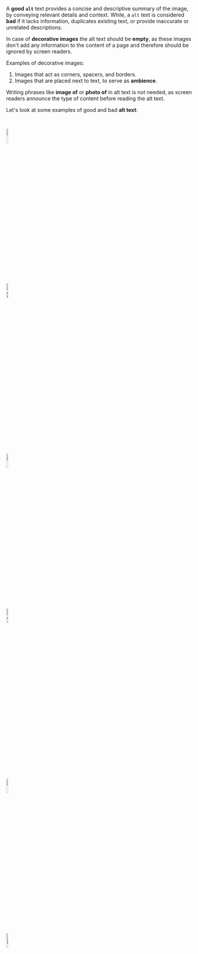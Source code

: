 A **good** **`alt`** text provides a concise and descriptive summary
of the image, by conveying relevant details and context. While,
a `alt` text is considered **bad** if it lacks information, duplicates
existing text, or provide inaccurate or unrelated descriptions.


In case of **decorative images** the alt text should be **empty**, as these
images don't add any information to the content of a page and therefore
should be ignored by screen readers.

Examples of decorative images:
1. Images that act as corners, spacers, and borders.
2. Images that are placed next to text, to serve as **ambience**.


Writing phrases like **image of** or **photo of** in alt text is not needed,
as screen readers announce the type of content before reading the alt text.

Let's look at some examples of good and bad **alt text**:

<codeblock language="html" type="lesson" images="page_not_found_404.png">
<code>
<!--Image 1-->
<img src="https://upload.wikimedia.org/wikipedia/commons/3/3d/Cal%C3%ADope.jpg" width="10%">
<!--
Good
  alt="A black and white kitten"
Bad
  alt="Cat"
-->
<!--Above example with a no image link and alt text added-->
<img src="#" width="10%" alt="A black and white kitten">
<br>

<!--Image 2-->
<img src="https://upload.wikimedia.org/wikipedia/commons/7/7d/Apollo_11_Saturn_V_lifting_off_on_July_16%2C_1969.jpg" width="10%">
<!--
Good
  alt="Apollo 11 Saturn V space vehicle lifting off from Cape Kennedy on July 16, 1969"
Bad
  alt="Photo of a Rocket"
-->
<!--Above example with a no image link and alt text added-->
<img src="#" width="10%" alt="Apollo 11 Saturn V space vehicle lifting off from Cape Kennedy on July 16, 1969">
<br>

<!--Image 3-->
<img src="page_not_found_404.png" width="10%">
<!--
Good
  alt="Page not found"
Bad
  alt="404"
-->
<!--Above example with a no image link and alt text added-->
<img src="#"  alt="Page not found" width="10%">
</code>
</codeblock>
